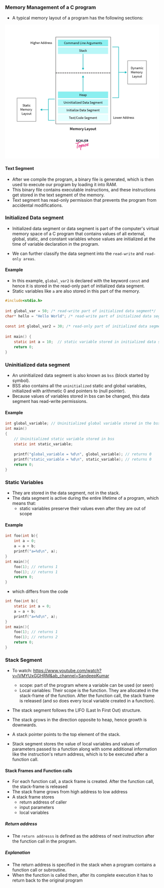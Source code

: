 ### Memory Management of a C program
- A typical memory layout of a program has the following sections:

![Matrix](../../images/img_5.png)

#### Text Segment

- After we compile the program, a binary file is generated, which is then used to execute our program by loading it into RAM. 
- This binary file contains executable instructions, and these instructions get stored in the text segment of the memory.
- Text segment has read-only permission that prevents the program from accidental modifications.

### Initialized Data segment

- Initialized data segment or data segment is part of the computer's virtual memory space of a C program that contains values of all external, global, static, and constant variables whose values are initialized at the time of variable declaration in the program.

- We can further classify the data segment into the ```read-write``` and ```read-only areas```.

#### Example
- In this example, ```global_var2``` is declared with the keyword ```const``` and hence it is stored in the read-only part of initialized data segment. 
- Static variables like ```a``` are also stored in this part of the memory.
```c
#include<stdio.h>

int global_var = 50; /* read-write part of initialized data segment*/
char* hello = "Hello World"; /* read-write part of initialized data segment*/

const int global_var2 = 30; /* read-only part of initialized data segment */

int main() {
    static int a = 10;  // static variable stored in initialized data segment
    return 0;
}
```
### Uninitialized data segment

- An uninitialized data segment is also known as ```bss``` (block started by symbol).
- BSS also contains all the ```uninitialized``` static and global variables, initialized with arithmetic 0 and pointers to (null pointer).
- Because values of variables stored in bss can be changed, this data segment has read-write permissions.

#### Example

```c
int global_variable; // Uninitialized global variable stored in the bss segment
int main()
{
    // Uninitialized static variable stored in bss
    static int static_variable;
    
    printf("global_variable = %d\n", global_variable); // returns 0
    printf("static_variable = %d\n", static_variable); // returns 0
    return 0;
}
```
### Static Variables
- They are stored in the data segment, not in the stack.
- The data segment is active during the entire lifetime of a program, which means that:
  - static variables preserve their values even after they are out of scope

#### Example
```c
int foo(int b){
    int a = 0;
    a = a + b;
    printf("a=%d\n", a);
}
int main(){
    foo(1); // returns 1
    foo(1); // returns 1
    return 0;
}
```
- which differs from the code
```c
int foo(int b){
    static int a = 0;
    a = a + b;
    printf("a=%d\n", a);
}
int main(){
    foo(1); // returns 1
    foo(1); // returns 2
    return 0;
}
```
### Stack Segment

- To watch: https://www.youtube.com/watch?v=lVMYUxGGHRM&ab_channel=SandeepKumar

  - scope: part of the program where a variable can be used (or seen)
  - Local variables: Their scope is the function. They are allocated in the stack-frame of the function. After the function call, the stack frame is released (and so does every local variable created in a function).

- The stack segment follows the LIFO (Last In First Out) structure.
- The stack grows in the direction opposite to heap, hence growth is downwards.
- A stack pointer points to the top element of the stack.
- Stack segment stores the value of local variables and values of parameters passed to a function along with some additional information like the instruction's return address, which is to be executed after a function call.

#### Stack Frames and Function calls
- For each function call, a stack frame is created. After the function call, the stack-frame is released
- The stack frame grows from high address to low address
- A stack frame stores
  - return address of caller
  - input parameters
  - local variables
##### Return address
- The ```return addresss``` is defined as the address of next instruction after the function call in the program.
##### Explanation
- The return address is specified in the stack when a program contains a function call or subroutine.
- When the function is called then, after its complete execution it has to return back to the original program 
